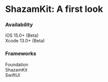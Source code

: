 # ShazamKit: A first look

<!-- This demo project is associated with my article [ShazamKit: A first look](https://yaacoub.github.io/articles/swift/shazamkit-a-first-look/). -->

### Availability

iOS 15.0+ (Beta)
<br>
Xcode 13.0+ (Beta)

### Frameworks

Foundation
<br>
ShazamKit
<br>
SwiftUI

